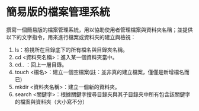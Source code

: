 # 簡易版的檔案管理系統

撰寫一個簡易版的檔案管理系統，用以協助使用者管理檔案與資料夾名稱；並提供以下的文字指令，用來進行檔案或資料夾的建立與檢視：

1. ls：檢視所在目錄底下的所有檔名與目錄夾名稱。
2. cd <資料夾名稱>：進入某一個資料夾當中。
3. cd.. ：回上一層目錄。
4. touch <檔名>：建立一個空檔案(註：並非真的建立檔案，僅僅是新增檔名而已)
5. mkdir <資料夾名稱>：建立一個新的資料夾。
6. search <關鍵字>：根據關鍵字搜尋目錄夾與其子目錄夾中所有包含該關鍵字的檔案與資料夾（大小寫不分）
